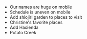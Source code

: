 - Our names are huge on mobile
- Schedule is uneven on mobile
- Add shiojiri garden to places to visit
- Christine's favorite places
- Add Hacienda
- Potato Creek
